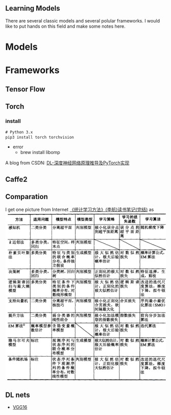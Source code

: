 Learning Models
---

There are several classic models and several polular frameworks. I would like to
put hands on this field and make some notes here.

# Models

# Frameworks
## Tensor Flow
## Torch
### install
```
# Python 3.x
pip3 install torch torchvision
```
- error
  - brew install libomp


A blog from CSDN: [DL-深度神经网络原理推导及PyTorch实现](https://blog.csdn.net/jiang425776024/article/details/88205240)
## Caffe2


## Comparation
I get one picture from Internet [《统计学习方法》(李航)读书笔记(完结)](https://www.cnblogs.com/limitlessun/p/8611103.html) as
![](images/statistics-ML.png)

## DL nets
- [VGG16](https://www.cs.toronto.edu/~frossard/post/vgg16/)
